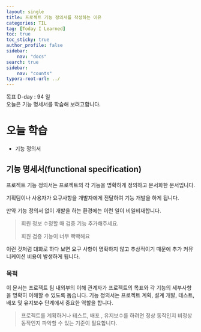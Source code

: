 ```yaml
---
layout: single
title: 프로젝트 기능 정의서를 작성하는 이유
categories: TIL
tag: [Today I Learned]
toc: true
toc_sticky: true
author_profile: false
sidebar:
    nav: "docs"
search: true
sidebar:
    nav: "counts"
typora-root-url: ../
---
```

목표 D-day : 94 일  
오늘은 기능 명세서를 학습해 보려고합니다.



# 오늘 학습

+ 기능 정의서 



## 기능 명세서(functional specification)

프로젝트 기능 정의서는 프로젝트의 각 기능을 명확하게 정의하고 문서화한 문서입니다.

기획팀이나 사용자가 요구사항을 개발자에게 전달하여 기능 개발을 하게 됩니다.

만약 기능 정의서 없이 개발을 하는 환경에는 이런 일이 비일비재합니다.

> 회원 정보 수정할 때 검증 기능 추가해주세요.
>
> 회원 검증 기능이 너무 빡빡해요

이런 것처럼 대화로 하다 보면 요구 사항이 명확하지 않고 추상적이기 때문에 추가 커뮤니케이션 비용이 발생하게 됩니다. 


### 목적

이 문서는 프로젝트 팀 내외부의 이해 관계자가 프로젝트의 목표와 각 기능의 세부사항을 명확히 이해할 수 있도록 돕습니다.
기능 정의서는 프로젝트 계획, 설계 개발, 테스트, 배포 및 유지보수 단계에서 중요한 역할을 합니다.

> 프로젝트를 계획하거나 테스트, 배포 , 유지보수를 하려면 정상 동작인지 비정상 동작인지 파악할 수 있는 기준이 필요합니다.



